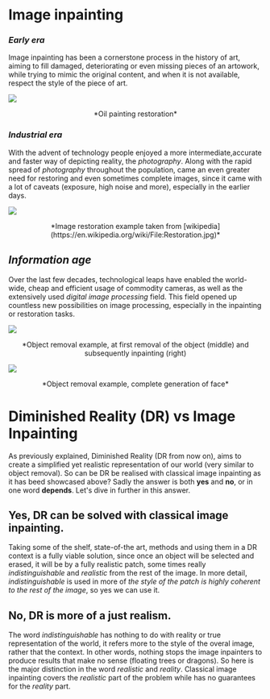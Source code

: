 # Image inpainting
### _Early era_
Image inpainting has been a cornerstone process in the history of art, aiming to fill damaged, deteriorating or even missing pieces of an artowork, while trying to mimic the original content, and when it is not available, respect the style of the piece of art. 

![](https://github.com/atlantis-ar/notes/blob/main/assets/img/image_inpainting/oil_painting_restoration.jpeg)
<center>
*Oil painting restoration*
</center>

### _Industrial era_
With the advent of technology people enjoyed a more intermediate,accurate and faster way of depicting reality, the _photography_. Along with the rapid spread of _photography_ throughout the population, came an even greater need for restoring and even sometimes complete images, since it came with a lot of caveats (exposure, high noise and more), especially in the earlier days.

![](https://github.com/atlantis-ar/notes/blob/main/assets/img/image_inpainting/black_n_whie_restoration.jpg)
<center>
*Image restoration example taken from [wikipedia](https://en.wikipedia.org/wiki/File:Restoration.jpg)*
</center>

## _Information age_
Over the last few decades, technological leaps have enabled the world-wide, cheap and efficient usage of commodity cameras, as well as the extensively used _digital image processing_ field. This field opened up countless new possibilities on image processing, especially in the inpainting or restoration tasks.

![](https://github.com/atlantis-ar/notes/blob/main/assets/img/image_inpainting/object_removal.jpg)
<center>
*Object removal example, at first removal of the object (middle) and subsequently inpainting (right)
</center>

![](https://github.com/atlantis-ar/notes/blob/main/assets/img/image_inpainting/face_inpainting.jpg)
<center>
*Object removal example, complete generation of face*
</center>




# Diminished Reality (DR) vs Image Inpainting
As previously explained, Diminished Reality (DR from now on), aims to create a simplified yet realistic representation of our world (very similar to object removal). So can be DR be realised with classical image inpainting as it has beed showcased above? Sadly the answer is both **yes** and **no**, or in one word **depends**. Let's dive in further in this answer.

## **Yes**, DR can be solved with classical image inpainting.
Taking some of the shelf, state-of-the art, methods and using them in a DR context is a fully viable solution, since once an object will be selected and erased, it will be by a fully realistic patch, some times really _indistinguishable_ and _realistic_ from the rest of the image. In more detail, _indistinguishable_ is used in more of _the style of the patch is highly coherent to the rest of the image_, so yes we can use it.

## **No**, DR is more of a just realism.
The word _indistinguishable_ has nothing to do with reality or true representation of the world, it refers more to the style of the overal image, rather that the context. In other words, nothing stops the image inpainters to produce results that make no sense (floating trees or dragons). So here is the major distinction in the word _realistic_ and _reality_. Classical image inpainting covers the _realistic_ part of the problem while has no guarantees for the _reality_ part.


